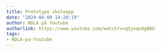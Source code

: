 ```yaml
---
title: Prototype skoleapp
date: "2024-04-09 14:20:19"
author: NDLA på Youtube
authorlink: https://www.youtube.com/watch?v=qSjeqx8gBAU
tags:
- NDLA-pa-Youtube
---
```

